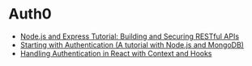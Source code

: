 # Auth0

- [Node.js and Express Tutorial: Building and Securing RESTful APIs](https://auth0.com/blog/node-js-and-express-tutorial-building-and-securing-restful-apis/)
- [Starting with Authentication (A tutorial with Node.js and MongoDB)](https://medium.com/createdd-notes/starting-with-authentication-a-tutorial-with-node-js-and-mongodb-25d524ca0359)
- [Handling Authentication in React with Context and Hooks](https://auth0.com/blog/handling-authentication-in-react-with-context-and-hooks/?utm_source=echojs&utm_medium=sc&utm_campaign=auth_reactcontexthooks)
